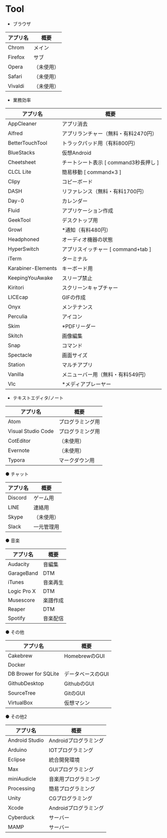 # Tool

- ブラウザ

| アプリ名 | 概要       |
| -------- | ---------- |
| Chrom    | メイン     |
| Firefox  | サブ       |
| Opera    | （未使用） |
| Safari   | （未使用） |
| Vivaldi  | （未使用） |

- 業務効率

| アプリ名           | 概要                                  |
| ------------------ | ------------------------------------- |
| AppCleaner         | アプリ消去                            |
| Alfred             | アプリランチャー（無料・有料2470円）  |
| BetterTouchTool    | トラックパッド用（有料800円）         |
| BlueStacks         | 仮想Android                           |
| Cheetsheet         | チートシート表示 [ command3秒長押し ] |
| CLCL Lite          | 簡易移動 [ command×3 ]                |
| Clipy              | コピーボード                          |
| DASH               | リファレンス（無料・有料1700円）      |
| Day-0              | カレンダー                            |
| Fluid              | アプリケーション作成                  |
| GeekTool           | デスクトップ用                        |
| Growl              | *通知（有料480円）                    |
| Headphoned         | オーディオ機器の状態                  |
| HyperSwitch        | アプリスイッチャー [ command+tab ]    |
| iTerm              | ターミナル                            |
| Karabiner-Elements | キーボード用                          |
| KeepingYouAwake    | スリープ禁止                          |
| Kiritori           | スクリーンキャプチャー                |
| LICEcap            | GIFの作成                             |
| Onyx               | メンテナンス                          |
| Perculia           | アイコン                              |
| Skim               | *PDFリーダー                          |
| Skitch             | 画像編集                              |
| Snap               | コマンド                              |
| Spectacle          | 画面サイズ                            |
| Station            | マルチアプリ                          |
| Vanilla            | メニューバー用（無料・有料549円）     |
| Vlc                | *メディアプレーヤー                   |

- テキストエディタ/ノート

| アプリ名           | 概要             |
| ------------------ | ---------------- |
| Atom               | プログラミング用 |
| Visual Studio Code | プログラミング用 |
| CotEditor          | （未使用）       |
| Evernote           | （未使用）       |
| Typora             | マークダウン用   |

● チャット

| アプリ名 | 概要       |
| -------- | ---------- |
| Discord  | ゲーム用   |
| LINE     | 連絡用     |
| Skype    | （未使用） |
| Slack    | 一元管理用 |

● 音楽

| アプリ名    | 概要     |
| ----------- | -------- |
| Audacity    | 音編集   |
| GarageBand  | DTM      |
| iTunes      | 音楽再生 |
| Logic Pro X | DTM      |
| Musescore   | 楽譜作成 |
| Reaper      | DTM      |
| Spotify     | 音楽配信 |

● その他

| アプリ名             | 概要              |
| -------------------- | ----------------- |
| Cakebrew             | HomebrewのGUI     |
| Docker               |                   |
| DB Brower for SQLite | データベースのGUI |
| GithubDesktop        | GithubのGUI       |
| SourceTree           | GitのGUI          |
| VirtualBox           | 仮想マシン        |

● その他2

| アプリ名       | 概要                  |
| -------------- | --------------------- |
| Android Studio | Androidプログラミング |
| Arduino        | IOTプログラミング     |
| Eclipse        | 統合開発環境          |
| Max            | GUIプログラミング     |
| miniAudicle    | 音楽用プログラミング  |
| Processing     | 簡易プログラミング    |
| Unity          | CGプログラミング      |
| Xcode          | Androidプログラミング |
| Cyberduck      | サーバー              |
| MAMP           | サーバー              |







